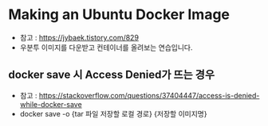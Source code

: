 # Making an Ubuntu Docker Image
* 참고 : https://jybaek.tistory.com/829
* 우분투 이미지를 다운받고 컨테이너를 올려보는 연습입니다.

## docker save 시 Access Denied가 뜨는 경우
* 참고 : https://stackoverflow.com/questions/37404447/access-is-denied-while-docker-save
* docker save -o {tar 파일 저장할 로컬 경로} {저장할 이미지명}
